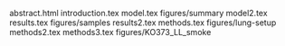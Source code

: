 abstract.html
introduction.tex
model.tex
figures/summary
model2.tex
results.tex
figures/samples
results2.tex
methods.tex
figures/lung-setup
methods2.tex
methods3.tex
figures/KO373_LL_smoke
